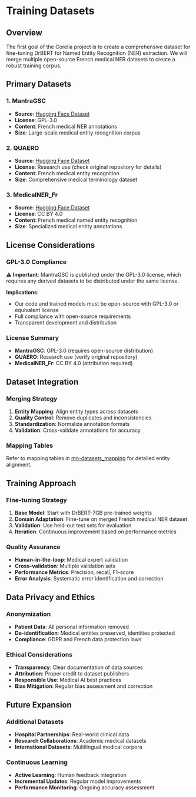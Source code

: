 # Training Datasets

## Overview

The first goal of the Corelia project is to create a comprehensive dataset for fine-tuning DrBERT for Named Entity Recognition (NER) extraction. We will merge multiple open-source French medical NER datasets to create a robust training corpus.

## Primary Datasets

### 1. MantraGSC
- **Source**: [Hugging Face Dataset](https://huggingface.co/datasets/bigbio/mantra_gsc)
- **License**: GPL-3.0
- **Content**: French medical NER annotations
- **Size**: Large-scale medical entity recognition corpus

### 2. QUAERO
- **Source**: [Hugging Face Dataset](https://huggingface.co/datasets/DrBenchmark/QUAERO)
- **License**: Research use (check original repository for details)
- **Content**: French medical entity recognition
- **Size**: Comprehensive medical terminology dataset

### 3. MedicalNER_Fr
- **Source**: [Hugging Face Dataset](https://huggingface.co/datasets/TypicaAI/MedicalNER_Fr)
- **License**: CC BY 4.0
- **Content**: French medical named entity recognition
- **Size**: Specialized medical entity annotations

## License Considerations

### GPL-3.0 Compliance
⚠️ **Important**: MantraGSC is published under the GPL-3.0 license, which requires any derived datasets to be distributed under the same license.

**Implications**:
- Our code and trained models must be open-source with GPL-3.0 or equivalent license
- Full compliance with open-source requirements
- Transparent development and distribution

### License Summary
- **MantraGSC**: GPL-3.0 (requires open-source distribution)
- **QUAERO**: Research use (verify original repository)
- **MedicalNER_Fr**: CC BY 4.0 (attribution required)

## Dataset Integration

### Merging Strategy
1. **Entity Mapping**: Align entity types across datasets
2. **Quality Control**: Remove duplicates and inconsistencies
3. **Standardization**: Normalize annotation formats
4. **Validation**: Cross-validate annotations for accuracy

### Mapping Tables
Refer to mapping tables in [mn-datasets_mapping](https://docs.google.com/spreadsheets/u/0/d/14pzWDQYrsx3QyvgVFJeGnk0qkPF9oxe586hVZ2273ig/edit) for detailed entity alignment.

## Training Approach

### Fine-tuning Strategy
1. **Base Model**: Start with DrBERT-7GB pre-trained weights
2. **Domain Adaptation**: Fine-tune on merged French medical NER dataset
3. **Validation**: Use held-out test sets for evaluation
4. **Iteration**: Continuous improvement based on performance metrics

### Quality Assurance
- **Human-in-the-loop**: Medical expert validation
- **Cross-validation**: Multiple validation sets
- **Performance Metrics**: Precision, recall, F1-score
- **Error Analysis**: Systematic error identification and correction

## Data Privacy and Ethics

### Anonymization
- **Patient Data**: All personal information removed
- **De-identification**: Medical entities preserved, identities protected
- **Compliance**: GDPR and French data protection laws

### Ethical Considerations
- **Transparency**: Clear documentation of data sources
- **Attribution**: Proper credit to dataset publishers
- **Responsible Use**: Medical AI best practices
- **Bias Mitigation**: Regular bias assessment and correction

## Future Expansion

### Additional Datasets
- **Hospital Partnerships**: Real-world clinical data
- **Research Collaborations**: Academic medical datasets
- **International Datasets**: Multilingual medical corpora

### Continuous Learning
- **Active Learning**: Human feedback integration
- **Incremental Updates**: Regular model improvements
- **Performance Monitoring**: Ongoing accuracy assessment
